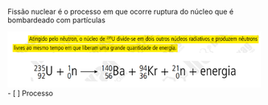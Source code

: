 Fissão nuclear é o processo em que ocorre ruptura do núcleo que é bombardeado com partículas

![](Imagens/paste-449fe5d63144a584096f4cade142636229e38f77.png)- [ ] Processo 
